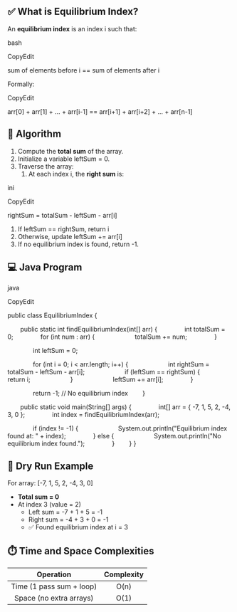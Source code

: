 ## **✅ What is Equilibrium Index?**
An **equilibrium index** is an index i such that:

bash

CopyEdit

sum of elements before i == sum of elements after i

Formally:

CopyEdit

arr[0] + arr[1] + ... + arr[i-1] == arr[i+1] + arr[i+2] + ... + arr[n-1]

## **🧠 Algorithm**
1. Compute the **total sum** of the array.
1. Initialize a variable leftSum = 0.
1. Traverse the array:
   1. At each index i, the **right sum** is:

ini

CopyEdit

rightSum = totalSum - leftSum - arr[i]

1. If leftSum == rightSum, return i
1. Otherwise, update leftSum += arr[i]
1. If no equilibrium index is found, return -1.

## **💻 Java Program**
java

CopyEdit

public class EquilibriumIndex {

`    `public static int findEquilibriumIndex(int[] arr) {
`        `int totalSum = 0;
`        `for (int num : arr) {
`            `totalSum += num;
`        `}

`        `int leftSum = 0;

`        `for (int i = 0; i < arr.length; i++) {
`            `int rightSum = totalSum - leftSum - arr[i];
`            `if (leftSum == rightSum) {
`                `return i;
`            `}
`            `leftSum += arr[i];
`        `}

`        `return -1; // No equilibrium index
`    `}

`    `public static void main(String[] args) {
`        `int[] arr = { -7, 1, 5, 2, -4, 3, 0 };
`        `int index = findEquilibriumIndex(arr);

`        `if (index != -1) {
`            `System.out.println("Equilibrium index found at: " + index);
`        `} else {
`            `System.out.println("No equilibrium index found.");
`        `}
`    `}
}

## **📌 Dry Run Example**
For array: [-7, 1, 5, 2, -4, 3, 0]

- **Total sum = 0**
- At index 3 (value = 2)
  - Left sum = -7 + 1 + 5 = -1
  - Right sum = -4 + 3 + 0 = -1
  - ✅ Found equilibrium index at i = 3

## **⏱️ Time and Space Complexities**

|**Operation**|**Complexity**|
| :-: | :-: |
|Time (1 pass sum + loop)|O(n)|
|Space (no extra arrays)|O(1)|

